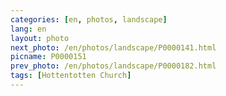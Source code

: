 ```yaml
---
categories: [en, photos, landscape]
lang: en
layout: photo
next_photo: /en/photos/landscape/P0000141.html
picname: P0000151
prev_photo: /en/photos/landscape/P0000182.html
tags: [Hottentotten Church]
---
```

